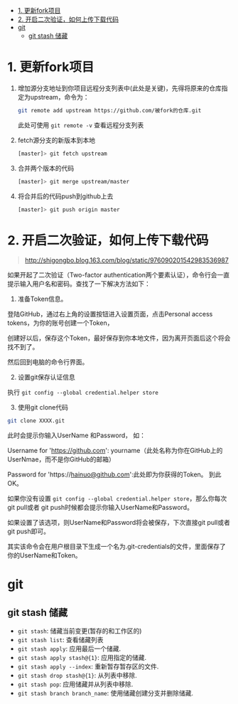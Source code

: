 <!-- TOC -->

- [1. 更新fork项目](#1-更新fork项目)
- [2. 开启二次验证，如何上传下载代码](#2-开启二次验证如何上传下载代码)
- [git](#git)
    - [git stash 储藏](#git-stash-储藏)

<!-- /TOC -->

# 1. 更新fork项目

1. 增加源分支地址到你项目远程分支列表中(此处是关键)，先得将原来的仓库指定为upstream，命令为：
    ```bash
    git remote add upstream https://github.com/被fork的仓库.git
    ```
    此处可使用 `git remote -v` 查看远程分支列表

2. fetch源分支的新版本到本地
   ```bash
   [master]> git fetch upstream
   ```
3. 合并两个版本的代码
   ```bash
   [master]> git merge upstream/master
   ```
4. 将合并后的代码push到github上去
   ```bash
   [master]> git push origin master
   ```




# 2. 开启二次验证，如何上传下载代码

> http://shigongbo.blog.163.com/blog/static/976090201542983536987

如果开起了二次验证（Two-factor authentication两个要素认证），命令行会一直提示输入用户名和密码。查找了一下解决方法如下：

1. 准备Token信息。

登陆GitHub，通过右上角的设置按钮进入设置页面，点击Personal access tokens，为你的账号创建一个Token， 

创建好以后，保存这个Token，最好保存到你本地文件，因为离开页面后这个将会找不到了。 

然后回到电脑的命令行界面。 

2. 设置git保存认证信息 

执行 `git config --global credential.helper store`

3. 使用git clone代码 

```bash
git clone XXXX.git 
```

此时会提示你输入UserName 和Password， 如： 

Username for 'https://github.com': yourname（此处名称为你在GitHub上的UserNmae，而不是你GitHub的邮箱） 

Password for 'https://hainuo@github.com':此处即为你获得的Token。 
到此OK。 

如果你没有设置 `git config --global credential.helper store`，那么你每次git pull或者 git push时候都会提示你输入UserName和Password。 

如果设置了该选项，则UserName和Password将会被保存，下次直接git pull或者git push即可。 

其实该命令会在用户根目录下生成一个名为.git-credentials的文件，里面保存了你的UserName和Token。




# git

## git stash 储藏

* `git stash`: 储藏当前变更(暂存的和工作区的)
* `git stash list`: 查看储藏列表
* `git stash apply`: 应用最后一个储藏.
* `git stash apply stash@{1}`: 应用指定的储藏.
* `git stash apply --index`: 重新暂存暂存区的文件.
* `git stash drop stash@{1}`: 从列表中移除.
* `git stash pop`: 应用储藏并从列表中移除.
* `git stash branch branch_name`: 使用储藏创建分支并删除储藏.
